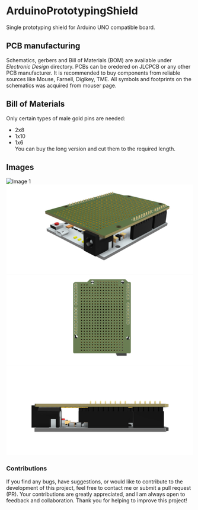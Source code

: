 # ArduinoPrototypingShield
Single prototyping shield for Arduino UNO compatible board.

## PCB manufacturing
Schematics, gerbers and Bill of Materials (BOM) are available under *Electronic Design* directory. PCBs can be oredered on JLCPCB or any other PCB manufacturer. It is recommended to buy components from reliable sources like Mouse, Farnell, Digikey, TME. All symbols and footprints on the schematics was acquired from mouser page.

## Bill of Materials
Only certain types of male gold pins are needed:
* 2x8 
* 1x10 
* 1x6  
You can buy the long version and cut them to the required length.

## Images
![Image 1](https://github.com/TestDuino/ArduinoPrototypingShield/blob/main/Arduino_prototypingBoard_img1.png)
![Image 2](https://github.com/TestDuino/ArduinoPrototypingShield/blob/main/Images/Arduino_prototypingBoard_img2.png)
![Image 3](https://github.com/TestDuino/ArduinoPrototypingShield/blob/main/Images/Arduino_prototypingBoard_img3.png)
![Image 4](https://github.com/TestDuino/ArduinoPrototypingShield/blob/main/Images/Arduino_prototypingBoard_img4.png)

### Contributions
If you find any bugs, have suggestions, or would like to contribute to the development of this project, feel free to contact me or submit a pull request (PR). Your contributions are greatly appreciated, and I am always open to feedback and collaboration. Thank you for helping to improve this project!
